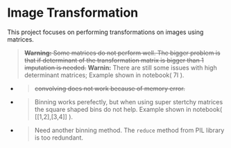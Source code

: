# Image Transformation
This project focuses on performing transformations on images using matrices.
> ~~**Warning:** Some matrices do not perform well. The bigger problem is that if determinant of the transformation matrix is bigger than 1 imputation is needed.~~
> **Warnin:** There are still some issues with high determinant matrices; Example shown in notebook( 7I ).
- > ~~convolving does not work because of memory error.~~
- > Binning works perefectly, but when using super stertchy matrices the square shaped bins do not help. Example shown in notebook( [[1,2],[3,4]] ).
- > Need another binning method. The `reduce` method from PIL library is too redundant.